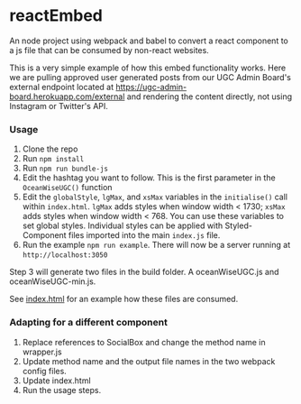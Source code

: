 # reactEmbed

An node project using webpack and babel to convert a react component to a js file that can be consumed by non-react websites.

This is a very simple example of how this embed functionality works. Here we are pulling approved user generated posts from our UGC Admin Board's external endpoint located at https://ugc-admin-board.herokuapp.com/external and rendering the content directly, not using Instagram or Twitter's API.

### Usage

1. Clone the repo
2. Run ```npm install```
3. Run ```npm run bundle-js```
4. Edit the hashtag you want to follow. This is the first parameter in the ```OceanWiseUGC()``` function
5. Edit the ```globalStyle```, ```lgMax```, and ```xsMax``` variables in the ```initialise()``` call within ```index.html```. ```lgMax``` adds styles when window width < 1730; ```xsMax``` adds styles when window width < 768. You can use these variables to set global styles. Individual styles can be applied with Styled-Component files imported into the main `index.js` file.
6. Run the example  ```npm run example```. There will now be a server running at ```http://localhost:3050```

Step 3 will generate two files in the build folder. A oceanWiseUGC.js and oceanWiseUGC-min.js.

See [index.html](https://github.com/edinnen/reactEmbed/blob/master/index.html) for an example how these files are consumed.

### Adapting for a different component

1. Replace references to SocialBox and change the method name in wrapper.js
2. Update method name and the output file names in the two webpack config files.
3. Update index.html
3. Run the usage steps.
